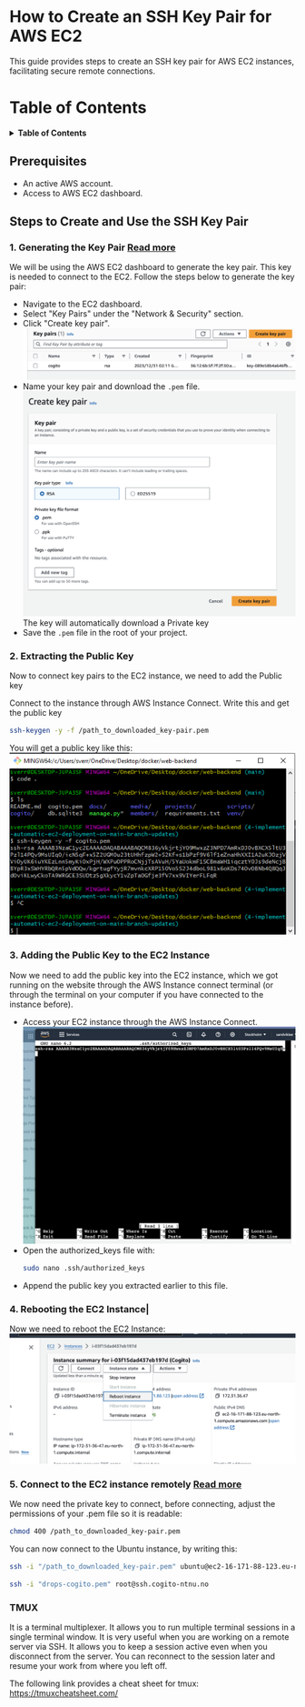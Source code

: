 # How to Create an SSH Key Pair for AWS EC2
This guide provides steps to create an SSH key pair for AWS EC2 instances, facilitating secure remote connections.

Table of Contents
=================
<details>
<summary><b>Table of Contents</b></summary>

- [How to Create an SSH Key Pair for AWS EC2](#how-to-create-an-ssh-key-pair-for-aws-ec2)
- [Table of Contents](#table-of-contents)
  - [Prerequisites](#prerequisites)
  - [Steps to Create and Use the SSH Key Pair](#steps-to-create-and-use-the-ssh-key-pair)
    - [1. Generating the Key Pair Read more](#1-generating-the-key-pair-read-more)
    - [2. Extracting the Public Key](#2-extracting-the-public-key)
    - [3. Adding the Public Key to the EC2 Instance](#3-adding-the-public-key-to-the-ec2-instance)
    - [4. Rebooting the EC2 Instance|](#4-rebooting-the-ec2-instance)
    - [5. Connect to the EC2 instance remotely Read more](#5-connect-to-the-ec2-instance-remotely-read-more)
    - [TMUX](#tmux)
</details>

## Prerequisites
- An active AWS account.
- Access to AWS EC2 dashboard.

## Steps to Create and Use the SSH Key Pair
### 1. Generating the Key Pair [Read more](https://linux.how2shout.com/add-a-new-key-pair-to-your-exisitng-aws-ec2-instances/)
We will be using the AWS EC2 dashboard to generate the key pair. This key is needed to connect to the EC2. Follow the steps below to generate the key pair:
- Navigate to the EC2 dashboard.
- Select "Key Pairs" under the "Network & Security" section.
- Click "Create key pair".
![KeyPairs GUI](../images/aws-ec2-key-pairs.png)
- Name your key pair and download the `.pem` file. 
![create-key-pair GUI](../images/create-key-pair.png)
The key will automatically download a Private key
- Save the `.pem` file in the root of your project. 

### 2. Extracting the Public Key
Now to connect key pairs to the EC2 instance, we need to add the Public key

Connect to the instance through AWS Instance Connect. Write this and get the public key
```bash
ssh-keygen -y -f /path_to_downloaded_key-pair.pem
```
You will get a public key like this:
![public-key GUI](../images/cli-public-key.png)

### 3. Adding the Public Key to the EC2 Instance
Now we need to add the public key into the EC2 instance, which we got running on the website through the AWS Instance connect terminal (or through the terminal on your computer if you have connected to the instance before).

- Access your EC2 instance through the AWS Instance Connect.
![AWS Instance connect terminal](../images/aws-instance-connect-terminal.png)
- Open the authorized_keys file with:
    ```bash
    sudo nano .ssh/authorized_keys
    ```
- Append the public key you extracted earlier to this file.

### 4. Rebooting the EC2 Instance|
Now we need to reboot the EC2 Instance:
![reboot GUI](../images/reboot-ec2.png)

### 5. Connect to the EC2 instance remotely [Read more](https://www.how2shout.com/linux/how-to-ssh-aws-ec2-linux-instances-remotely/)
We now need the private key to connect, before connecting, adjust the permissions of your .pem file so it is readable:
```bash
chmod 400 /path_to_downloaded_key-pair.pem
```

You can now connect to the Ubuntu instance, by writing this:
```bash
ssh -i "/path_to_downloaded_key-pair.pem" ubuntu@ec2-16-171-88-123.eu-north-1.compute.amazonaws.com
```

```bash
ssh -i "drops-cogito.pem" root@ssh.cogito-ntnu.no
```

### TMUX
It is a terminal multiplexer. It allows you to run multiple terminal sessions in a single terminal window. It is very useful when you are working on a remote server via SSH. It allows you to keep a session active even when you disconnect from the server. You can reconnect to the session later and resume your work from where you left off.

The following link provides a cheat sheet for tmux: https://tmuxcheatsheet.com/